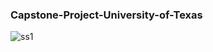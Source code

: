 ### Capstone-Project-University-of-Texas
![ss1](https://user-images.githubusercontent.com/67209958/124840599-37ae4180-df40-11eb-86de-60b40d7dd453.JPG)
